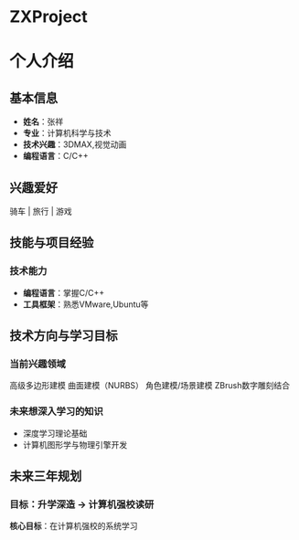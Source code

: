 # ZXProject
# 个人介绍

## 基本信息
- **姓名**：张祥
- **专业**：计算机科学与技术
- **技术兴趣**：3DMAX,视觉动画
- **编程语言**：C/C++

## 兴趣爱好
骑车 | 旅行 | 游戏  

## 技能与项目经验
### 技术能力
- **编程语言**：掌握C/C++
- **工具框架**：熟悉VMware,Ubuntu等

## 技术方向与学习目标
### 当前兴趣领域
高级多边形建模
曲面建模（NURBS）
角色建模/场景建模
ZBrush数字雕刻结合

### 未来想深入学习的知识
- 深度学习理论基础
- 计算机图形学与物理引擎开发

## 未来三年规划
### 目标：升学深造 → 计算机强校读研

**核心目标**：在计算机强校的系统学习
